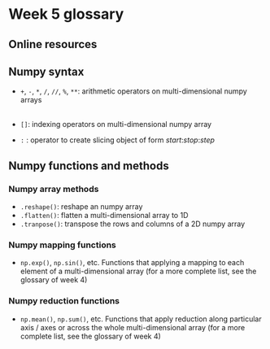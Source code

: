 # Week 5 glossary

## Online resources

## Numpy syntax

+ `+`, `-`, `*`, `/`, `//`, `%`, `**`: arithmetic operators on multi-dimensional numpy arrays<br><br>

+ `[]`: indexing operators on multi-dimensional numpy array
+ `:` : operator to create slicing object of form _start_:_stop_:_step_

## Numpy functions and methods

### Numpy array methods

+ `.reshape()`: reshape an numpy array
+ `.flatten()`: flatten a multi-dimensional array to 1D
+ `.tranpose()`: transpose the rows and columns of a 2D numpy array

### Numpy mapping functions

+ `np.exp()`, `np.sin()`, etc. Functions that applying a mapping to each element of a multi-dimensional array (for a more complete list, see the glossary of week 4)

### Numpy reduction functions

+ `np.mean()`, `np.sum()`, etc. Functions that apply reduction along particular axis / axes or across the whole multi-dimensional array (for a more complete list, see the glossary of week 4)